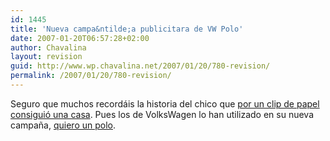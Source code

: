 ```yaml
---
id: 1445
title: 'Nueva campa&ntilde;a publicitara de VW Polo'
date: 2007-01-20T06:57:28+02:00
author: Chavalina
layout: revision
guid: http://www.wp.chavalina.net/2007/01/20/780-revision/
permalink: /2007/01/20/780-revision/
---
```

Seguro que muchos recordáis la historia del chico que [por un clip de papel consiguió una casa](http://chavalina.net/comentar.php?idpost=718&q=clip). Pues los de VolksWagen lo han utilizado en su nueva campa&ntilde;a, <a href="http://quierounpolo.com/" target="_blank">quiero un polo</a>.